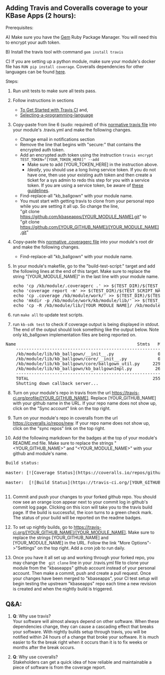 Adding Travis and Coveralls coverage to your KBase Apps (2 hours):
-------------------------------------------------------------------
Prerequisites: <br>

A) Make sure you have the [Gem](https://rubygems.org/pages/download/) Ruby Package Manager. You will need this to encrypt your auth token.<br>

B) Install the travis tool with command ```gem install travis``` <br>

C) If you are setting up a python module, make sure your module's docker file has ```RUN pip install coverage```. Coveralls dependencies for other languages can be found [here](https://coveralls.zendesk.com/hc/en-us).

Steps:
1) Run unit tests to make sure all tests pass. 

2) Follow instructions in sections
   * [To Get Started with Travis CI](https://docs.travis-ci.com/user/getting-started/#To-get-started-with-Travis-CI) and, 
   * [Selecting-a-programming-language](https://docs.travis-ci.com/user/getting-started/#Selecting-a-programming-language)

3) Copy-paste from line 6 (sudo: required) of this [normative travis file](https://github.com/kbaseapps/kb_ballgown/blob/master/.travis.yml) into your module's .travis.yml and make the following changes. 
   * Change email in notifications section
   * Remove the line that begins with "secure:" that contains the encrypted auth token.
   * Add an encrypted auth token using the instruction ```travis encrypt TEST_TOKEN="[YOUR_TOKEN_HERE]" --add```
      * Make sure to add [YOUR_TOKEN_HERE] in the instruction above.
      * *Ideally*, you should use a long living service token. If you do not have one, then use your existing auth token and then create a ticket for a sys admin to redo this step for you with a service token. If you are using a service token, be aware of [these guidelines](/service_token.md).
   * Find-replace-all "kb_ballgown" with your module name.
   * You must start with getting travis to clone from your personal repo while you are setting it all up. So change the line, <br>"git clone https://github.com/kbaseapps/[YOUR_MODULE_NAME].git" to 
<br>"git clone https://github.com/[YOUR_GITHUB_NAME]/[YOUR_MODULE_NAME].git"
   
4) Copy-paste this [normative .coveragerc file](https://github.com/arfathpasha/kb_ballgown/blob/master/.coveragerc) into your module's root dir and make the following changes.
   * Find-replace-all "kb_ballgown" with your module name.
   
5) In your module's makefile, go to the "build-test-script:" target and add the following lines at the end of this target. Make sure to replace the string "[YOUR_MODULE_NAME]" in the last line with your module name. <br>
<pre>
   echo 'cp /kb/module/.coveragerc .' >> $(TEST_DIR)/$(TEST_SCRIPT_NAME) 
   echo 'coverage report -m' >> $(TEST_DIR)/$(TEST_SCRIPT_NAME) 
   echo 'cp .coverage /kb/module/work/' >> $(TEST_DIR)/$(TEST_SCRIPT_NAME) 
   echo 'mkdir -p /kb/module/work/kb/module/lib/' >> $(TEST_DIR)/$(TEST_SCRIPT_NAME) 
   echo 'cp -R /kb/module/lib/[YOUR_MODULE_NAME]/ /kb/module/work/kb/module/lib/' >> $(TEST_DIR)/$(TEST_SCRIPT_NAME) 
</pre>

6) run ```make all``` to update test scripts.

7) run ```kb-sdk test``` to check if coverage output is being displayed in stdout. The end of the output should look something like the output below. Note only kb_ballgown implementation files are being reported on. 
<pre>
Name                                               Stmts   Miss  Cover   Missing
    --------------------------------------------------------------------------------
    /kb/module/lib/kb_ballgown/__init__.py                 0      0   100%
    /kb/module/lib/kb_ballgown/core/__init__.py            0      0   100%
    /kb/module/lib/kb_ballgown/core/ballgown_util.py     229     23    90%   50, 57, 60-64, 204, 207, 216-217, 253-255, 265-267, 305-307, 324, 335, 339, 345, 425
    /kb/module/lib/kb_ballgown/kb_ballgownImpl.py         26      3    88%   90, 96-102
    --------------------------------------------------------------------------------
    TOTAL                                                255     26    90%
    Shutting down callback server...
</pre>

8) Turn on your module's repo in travis from the url https://travis-ci.org/profile/[YOUR_GITHUB_NAME]. Replace [YOUR_GITHUB_NAME] with your github name in the URL. If your repo name does not show up, click on the "Sync account" link on the top right.

9) Turn on your module's repo in coveralls from the url https://coveralls.io/repos/new. If your repo name does not show up, click on the "sync repos" link on the top right. 

10) Add the following markdown for the badges at the top of your module's README.md file. Make sure to replace the strings "<YOUR_GITHUB_NAME>" and "<YOUR_MODULE_NAME>" with your github and module's name.

<pre>
Build status:<br>
master: [![Coverage Status](https://coveralls.io/repos/github/[YOUR_GITHUB_NAME]/[YOUR_MODULE_NAME]/badge.svg?branch=master)](https://coveralls.io/github/[YOUR_GITHUB_NAME]/[YOUR_MODULE_NAME]?branch=master)<br>
master:  [![Build Status](https://travis-ci.org/[YOUR_GITHUB_NAME]/[YOUR_MODULE_NAME].svg?branch=master)](https://travis-ci.org/[YOUR_GITHUB_NAME]/[YOUR_MODULE_NAME])<br>
</pre>

11) Commit and push your changes to your forked github repo. You should now see an orange icon appear next to your commit log in github's commit log page. Clicking on this icon will take you to the travis build page. If the build is successful, the icon turns to a green check mark. The status of your build will be reported on the readme badges. 

12) To set up nightly builds, go to https://travis-ci.org/[YOUR_GITHUB_NAME]/[YOUR_MODULE_NAME]. Make sure to replace the strings [YOUR_GITHUB_NAME] and [YOUR_MODULE_NAME] in the URL. Follow the link "More Options"->"Settings" on the top right. Add a cron job to run daily.

13) Once you have it all set up and working through your forked repo, you may change the ``` git clone``` line in your .travis.yml file to clone your module from the "kbaseapps" github account instead of your personal account. Then make a commit, push and create a pull request. Once your changes have been merged to "kbaseapps", your CI test setup will begin testing the upstream "kbaseapps" repo each time a new revision is created and when the nightly build is triggered.  


Q&A:
----
1) <b>Q</b>: Why use travis? <br>
   Your software will almost always depend on other software. When these dependencies change, they can cause a cascading effect that breaks your software. With nightly builds setup through travis, you will be notified within 24 hours of a change that broke your software. It is much easier to fix the break right when it occurs than it is to fix weeks or months after the break occurs. 
 
 2) <b>Q</b>: Why use coveralls? <br>
    Stakeholders can get a quick idea of how reliable and maintainable a piece of software is from the coverage report. 
